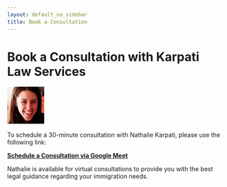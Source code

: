 ```yaml
---
layout: default_no_sidebar
title: Book a Consultation
---
```


# Book a Consultation with Karpati Law Services

![Nathalie Karpati](/assets/img/me.jpg)

To schedule a 30-minute consultation with Nathalie Karpati, please use the following link:

**[Schedule a Consultation via Google Meet](https://meet.google.com/bookings/karpatilaw)**

Nathalie is available for virtual consultations to provide you with the best legal guidance regarding your immigration needs.